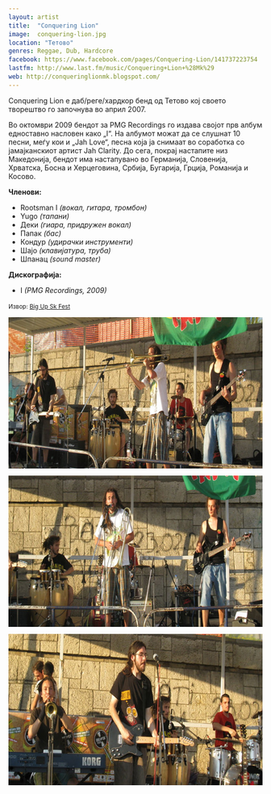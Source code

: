 ```yaml
---
layout: artist
title:  "Conquering Lion"
image:  conquering-lion.jpg
location: "Тетово"
genres: Reggae, Dub, Hardcore
facebook: https://www.facebook.com/pages/Conquering-Lion/141737223754
lastfm: http://www.last.fm/music/Conquering+Lion+%28Mk%29
web: http://conqueringlionmk.blogspot.com/
---
```


Conquering Lion е даб/реге/хардкор бенд од Тетово кој своето творештво го започнува во април 2007.

Во октомври 2009 бендот за PMG Recordings го издава својот прв албум едноставно насловен како „I“. На албумот можат да 
се слушнат 10 песни, меѓу кои и „Jah Love“, песна која ја снимаат во соработка со јамајканскиот артист Jah Clarity. До 
сега, покрај настапите низ Македонија, бендот има настапувано во Германија, Словенија, Хрватска, Босна и Херцеговина, 
Србија, Бугарија, Грција, Романија и Косово. 

**Членови:**

* Rootsman I *(вокал, гитара, тромбон)*
* Yugo *(тапани)*
* Деки *(гиара, придружен вокал)*
* Папак *(бас)*
* Кондур *(удирачки инструменти)*
* Шајо *(клавијатура, труба)*
* Шпанац *(sound master)*

**Дискографија:**

* I *(PMG Recordings, 2009)*

<small>Извор: [Big Up Sk Fest](http://www.bigupsk.mk/)</small>

<img style="display: block; margin-left: auto; margin-right: auto;" 
     title="Conquering Lion @ Big Up Skopje Festival 2011" 
     src="/assets/img/artists/5tnR4.jpg"
     alt="Conquering Lion @ Big Up Skopje Festival 2011" width="700" height="300" />

<img style="display: block; margin-left: auto; margin-right: auto;" 
     title="Conquering Lion @ Big Up Skopje Festival 2011" 
     src="/assets/img/artists/jTje0.jpg" 
     alt="Conquering Lion @ Big Up Skopje Festival 2011" width="700" height="300" />

<img style="display: block; margin-left: auto; margin-right: auto;" 
     title="Conquering Lion @ Big Up Skopje Festival 2011"
     src="/assets/img/artists/2k8YO.jpg"
     alt="Conquering Lion @ Big Up Skopje Festival 2011" width="700" height="300" />
     
			
	
